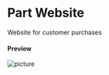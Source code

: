 Part Website
===================

Website for customer purchases

#### Preview

![picture](/km-shop/data/frontend/Screenshot_2022-11-22_at_17.08.27.png)